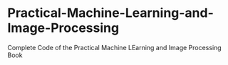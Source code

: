 # Practical-Machine-Learning-and-Image-Processing
Complete Code of the Practical Machine LEarning and Image Processing Book
